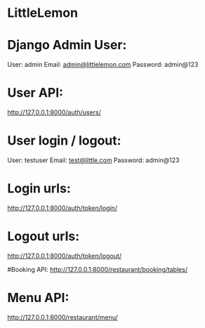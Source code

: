 # LittleLemon

# Django Admin User:
User: admin
Email: admin@littlelemon.com
Password: admin@123


# User API:
http://127.0.0.1:8000/auth/users/


# User login / logout:
User: testuser
Email: test@little.com
Password: admin@123

# Login urls:
http://127.0.0.1:8000/auth/token/login/

# Logout urls:
http://127.0.0.1:8000/auth/token/logout/


#Booking API:
http://127.0.0.1:8000/restaurant/booking/tables/


# Menu API:
http://127.0.0.1:8000/restaurant/menu/
